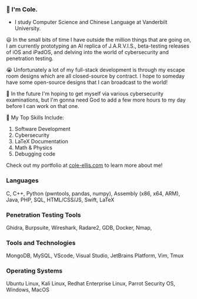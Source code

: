 ### 👋 I'm Cole.
- I study Computer Science and Chinese Language at Vanderbilt University.

😃 In the small bits of time I have outside the million things that are going on, I am currently prototyping an AI replica of J.A.R.V.I.S., beta-testing releases of iOS and iPadOS, and delving into the world of cybersecurity and penetration testing.

😭 Unfortunately a lot of my full-stack development is through my escape room designs which are all closed-source by contract.  I hope to someday have some open-source designs that I can broadcast to the world!

🤔 In the future I'm hoping to get myself via various cybersecurity examinations, but I'm gonna need God to add a few more hours to my day before I can work on that one.

🌱 My Top Skills Include:
1. Software Development
2. Cybersecurity
3. LaTeX Documentation
4. Math & Physics
5. Debugging code

Check out my portfolio at [cole-ellis.com](https://cole-ellis.com/) to learn more about me!

### Languages
C, C++, Python (pwntools, pandas, numpy), Assembly (x86, x64, ARM), Java, PHP, SQL, HTML/CSS/JS, Swift, LaTeX

### Penetration Testing Tools
Ghidra, Burpsuite, Wireshark, Radare2, GDB, Docker, Nmap, 

### Tools and Technologies
MongoDB, MySQL, VScode, Visual Studio, JetBrains Platform, Vim, Tmux

### Operating Systems
Ubuntu Linux, Kali Linux, Redhat Enterprise Linux, Parrot Security OS, Windows, MacOS
